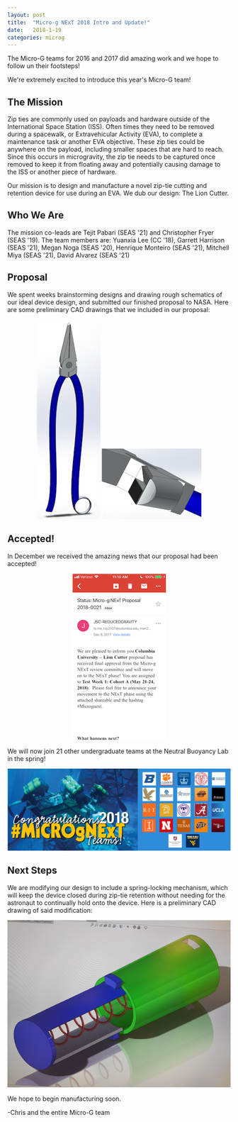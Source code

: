 ```yaml
---
layout: post
title:  "Micro-g NExT 2018 Intro and Update!"
date:   2018-1-19
categories: microg
---
```

The Micro-G teams for 2016 and 2017 did amazing work and we hope to follow un their footsteps!

We're extremely excited to introduce this year's Micro-G team!

## The Mission
Zip ties are commonly used on payloads and hardware outside of the International Space Station (ISS). Often times they need to be removed during a spacewalk, or Extravehicular Activity (EVA), to complete a maintenance task or another EVA objective. These zip ties could be anywhere on the payload, including smaller spaces that are hard to reach. Since this occurs in microgravity, the zip tie needs to be captured once removed to keep it from floating away and potentially causing damage to the ISS or another piece of hardware.

Our mission is to design and manufacture a novel zip-tie cutting and retention device for use during an EVA. We dub our design: The Lion Cutter.

## Who We Are
The mission co-leads are Tejit Pabari (SEAS '21) and Christopher Fryer (SEAS '19).
The team members are:
Yuanxia Lee (CC '18), Garrett Harrison (SEAS '21), Megan Noga (SEAS '20), Henrique Monteiro (SEAS '21), Mitchell Miya (SEAS '21), David Alvarez (SEAS '21)

## Proposal
We spent weeks brainstorming designs and drawing rough schematics of our ideal device design, and submitted our finished proposal to NASA. Here are some preliminary CAD drawings that we included in our proposal:

<p align="center">
	<img src="/assets/media/img/microg/2018-1-19-proposal-1.png"/>
	<img src="/assets/media/img/microg/2018-1-19-proposal-2.png"/>
</p>

## Accepted!
In December we received the amazing news that our proposal had been accepted!

<p align="center">
	<img src="/assets/media/img/microg/2018-1-19-MicroG-email.png"/>
</p>

We will now join 21 other undergraduate teams at the Neutral Buoyancy Lab in the spring!

<p align="center">
	<img src="/assets/media/img/microg/2018-1-19-MicrogNext-Teams.png"/>
</p>

## Next Steps
We are modifying our design to include a spring-locking mechanism, which will keep the device closed during zip-tie retention without needing for the astronaut to continually hold onto the device. Here is a preliminary CAD drawing of said modification:

<p align="center">
	<img src="/assets/media/img/microg/2018-1-19-CAD-drawing.png"/>
</p>

We hope to begin manufacturing soon.


-Chris and the entire Micro-G team
